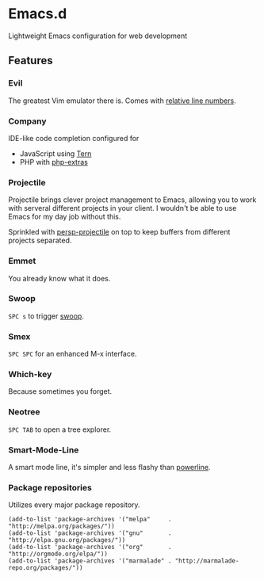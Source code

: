 # Emacs.d
Lightweight Emacs configuration for web development

## Features

### Evil
The greatest Vim emulator there is. Comes with [relative line numbers](https://github.com/coldnew/linum-relative).

### Company
IDE-like code completion configured for
* JavaScript using [Tern](http://ternjs.net/)
* PHP with [php-extras](https://marmalade-repo.org/packages/php-extras)

### Projectile
Projectile brings clever project management to Emacs, allowing you to work with serveral different projects in your client. I wouldn't be able to use Emacs for my day job without this. 

Sprinkled with [persp-projectile](https://github.com/bbatsov/persp-projectile) on top to keep buffers from different projects separated.

### Emmet
You already know what it does. 

### Swoop
```SPC s``` to trigger [swoop](https://github.com/ShingoFukuyama/emacs-swoop).

### Smex
```SPC SPC``` for an enhanced M-x interface.

### Which-key
Because sometimes you forget.

### Neotree
```SPC TAB``` to open a tree explorer. 

### Smart-Mode-Line
A smart mode line, it's simpler and less flashy than [powerline](https://github.com/coldnew/linum-relative).

### Package repositories
Utilizes every major package repository.
```
(add-to-list 'package-archives '("melpa"     . "http://melpa.org/packages/"))
(add-to-list 'package-archives '("gnu"       . "http://elpa.gnu.org/packages/"))
(add-to-list 'package-archives '("org"       . "http://orgmode.org/elpa/"))
(add-to-list 'package-archives '("marmalade" . "http://marmalade-repo.org/packages/"))
```

